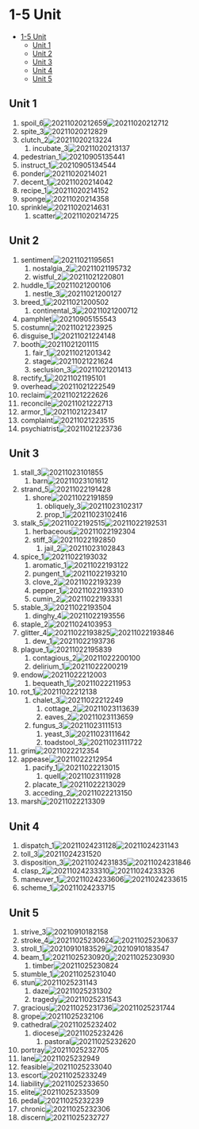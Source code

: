# 1-5 Unit

- [1-5 Unit](#1-5-unit)
  - [Unit 1](#unit-1)
  - [Unit 2](#unit-2)
  - [Unit 3](#unit-3)
  - [Unit 4](#unit-4)
  - [Unit 5](#unit-5)

## Unit 1

1. spoil_6![20211020212659](https://raw.githubusercontent.com/Logible/Image/main/note_image/20211020212659.png)![20211020212712](https://raw.githubusercontent.com/Logible/Image/main/note_image/20211020212712.png)
2. spite_3![20211020212829](https://raw.githubusercontent.com/Logible/Image/main/note_image/20211020212829.png)
3. clutch_2![20211020213224](https://raw.githubusercontent.com/Logible/Image/main/note_image/20211020213224.png)
   1. incubate_3![20211020213137](https://raw.githubusercontent.com/Logible/Image/main/note_image/20211020213137.png)
4. pedestrian_1![20210905135441](https://raw.githubusercontent.com/Logible/Image/main/note_image/20210905135441.png)
5. instruct_1![20210905134544](https://raw.githubusercontent.com/Logible/Image/main/note_image/20210905134544.png)
6. ponder![20211020214021](https://raw.githubusercontent.com/Logible/Image/main/note_image/20211020214021.png)
7. decent_1![20211020214042](https://raw.githubusercontent.com/Logible/Image/main/note_image/20211020214042.png)
8. recipe_1![20211020214152](https://raw.githubusercontent.com/Logible/Image/main/note_image/20211020214152.png)
9. sponge![20211020214358](https://raw.githubusercontent.com/Logible/Image/main/note_image/20211020214358.png)
10. sprinkle![20211020214631](https://raw.githubusercontent.com/Logible/Image/main/note_image/20211020214631.png)
    1. scatter![20211020214725](https://raw.githubusercontent.com/Logible/Image/main/note_image/20211020214725.png)

## Unit 2

1. sentiment![20211021195651](https://raw.githubusercontent.com/Logible/Image/main/note_image/20211021195651.png)
   1. nostalgia_2![20211021195732](https://raw.githubusercontent.com/Logible/Image/main/note_image/20211021195732.png)
   2. wistful_2![20211021220801](https://raw.githubusercontent.com/Logible/Image/main/note_image/20211021220801.png)
2. huddle_1![20211021200106](https://raw.githubusercontent.com/Logible/Image/main/note_image/20211021200106.png)
   1. nestle_3![20211021200127](https://raw.githubusercontent.com/Logible/Image/main/note_image/20211021200127.png)
3. breed_1![20211021200502](https://raw.githubusercontent.com/Logible/Image/main/note_image/20211021200502.png)
   1. continental_3![20211021200712](https://raw.githubusercontent.com/Logible/Image/main/note_image/20211021200712.png)
4. pamphlet![20210905155543](https://raw.githubusercontent.com/Logible/Image/main/note_image/20210905155543.png)
5. costumn![20211021223925](https://raw.githubusercontent.com/Logible/Image/main/note_image/20211021223925.png)
6. disguise_1![20211021224148](https://raw.githubusercontent.com/Logible/Image/main/note_image/20211021224148.png)
7. booth![20211021201115](https://raw.githubusercontent.com/Logible/Image/main/note_image/20211021201115.png)
   1. fair_1![20211021201342](https://raw.githubusercontent.com/Logible/Image/main/note_image/20211021201342.png)
   2. stage![20211021221624](https://raw.githubusercontent.com/Logible/Image/main/note_image/20211021221624.png)
   3. seclusion_3![20211021201413](https://raw.githubusercontent.com/Logible/Image/main/note_image/20211021201413.png)
8. rectify_1![20211021195101](https://raw.githubusercontent.com/Logible/Image/main/note_image/20211021195101.png)
9. overhead![20211021222549](https://raw.githubusercontent.com/Logible/Image/main/note_image/20211021222549.png)
10. reclaim![20211021222626](https://raw.githubusercontent.com/Logible/Image/main/note_image/20211021222626.png)
11. reconcile![20211021222713](https://raw.githubusercontent.com/Logible/Image/main/note_image/20211021222713.png)
12. armor_1![20211021223417](https://raw.githubusercontent.com/Logible/Image/main/note_image/20211021223417.png)
13. complaint![20211021223515](https://raw.githubusercontent.com/Logible/Image/main/note_image/20211021223515.png)
14. psychiatrist![20211021223736](https://raw.githubusercontent.com/Logible/Image/main/note_image/20211021223736.png)

## Unit 3

1. stall_3![20211023101855](https://raw.githubusercontent.com/Logible/Image/main/note_image/20211023101855.png)
   1. barn![20211023101612](https://raw.githubusercontent.com/Logible/Image/main/note_image/20211023101612.png)
2. strand_5![20211022191428](https://raw.githubusercontent.com/Logible/Image/main/note_image/20211022191428.png)
   1. shore![20211022191859](https://raw.githubusercontent.com/Logible/Image/main/note_image/20211022191859.png)
      1. obliquely_3![20211023102317](https://raw.githubusercontent.com/Logible/Image/main/note_image/20211023102317.png)
      2. prop_1![20211023102416](https://raw.githubusercontent.com/Logible/Image/main/note_image/20211023102416.png)
3. stalk_5![20211022192515](https://raw.githubusercontent.com/Logible/Image/main/note_image/20211022192515.png)![20211022192531](https://raw.githubusercontent.com/Logible/Image/main/note_image/20211022192531.png)
   1. herbaceous![20211022192304](https://raw.githubusercontent.com/Logible/Image/main/note_image/20211022192304.png)
   2. stiff_3![20211022192850](https://raw.githubusercontent.com/Logible/Image/main/note_image/20211022192850.png)
      1. jail_2![20211023102843](https://raw.githubusercontent.com/Logible/Image/main/note_image/20211023102843.png)
4. spice_1![20211022193032](https://raw.githubusercontent.com/Logible/Image/main/note_image/20211022193032.png)
   1. aromatic_1![20211022193122](https://raw.githubusercontent.com/Logible/Image/main/note_image/20211022193122.png)
   2. pungent_1![20211022193210](https://raw.githubusercontent.com/Logible/Image/main/note_image/20211022193210.png)
   3. clove_2![20211022193239](https://raw.githubusercontent.com/Logible/Image/main/note_image/20211022193239.png)
   4. pepper_1![20211022193310](https://raw.githubusercontent.com/Logible/Image/main/note_image/20211022193310.png)
   5. cumin_2![20211022193331](https://raw.githubusercontent.com/Logible/Image/main/note_image/20211022193331.png)
5. stable_3![20211022193504](https://raw.githubusercontent.com/Logible/Image/main/note_image/20211022193504.png)
   1. dinghy_4![20211022193556](https://raw.githubusercontent.com/Logible/Image/main/note_image/20211022193556.png)
6. staple_2![20211024103953](https://raw.githubusercontent.com/Logible/Image/main/note_image/20211024103953.png)
7. glitter_4![20211022193825](https://raw.githubusercontent.com/Logible/Image/main/note_image/20211022193825.png)![20211022193846](https://raw.githubusercontent.com/Logible/Image/main/note_image/20211022193846.png)
   1. dew_1![20211022193736](https://raw.githubusercontent.com/Logible/Image/main/note_image/20211022193736.png)
8. plague_1![20211022195839](https://raw.githubusercontent.com/Logible/Image/main/note_image/20211022195839.png)
   1. contagious_2![20211022200100](https://raw.githubusercontent.com/Logible/Image/main/note_image/20211022200100.png)
   2. delirium_1![20211022200219](https://raw.githubusercontent.com/Logible/Image/main/note_image/20211022200219.png)
9. endow![20211022212003](https://raw.githubusercontent.com/Logible/Image/main/note_image/20211022212003.png)
   1. bequeath_1![20211022211953](https://raw.githubusercontent.com/Logible/Image/main/note_image/20211022211953.png)
10. rot_1![20211022212138](https://raw.githubusercontent.com/Logible/Image/main/note_image/20211022212138.png)
    1. chalet_3![20211022212249](https://raw.githubusercontent.com/Logible/Image/main/note_image/20211022212249.png)
       1. cottage_2![20211023113639](https://raw.githubusercontent.com/Logible/Image/main/note_image/20211023113639.png)
       2. eaves_2![20211023113659](https://raw.githubusercontent.com/Logible/Image/main/note_image/20211023113659.png)
    2. fungus_3![20211023111513](https://raw.githubusercontent.com/Logible/Image/main/note_image/20211023111513.png)
       1. yeast_3![20211023111642](https://raw.githubusercontent.com/Logible/Image/main/note_image/20211023111642.png)
       2. toadstool_3![20211023111722](https://raw.githubusercontent.com/Logible/Image/main/note_image/20211023111722.png)
11. grim![20211022212354](https://raw.githubusercontent.com/Logible/Image/main/note_image/20211022212354.png)
12. appease![20211022212954](https://raw.githubusercontent.com/Logible/Image/main/note_image/20211022212954.png)
    1. pacify_1![20211022213015](https://raw.githubusercontent.com/Logible/Image/main/note_image/20211022213015.png)
       1. quell![20211023111928](https://raw.githubusercontent.com/Logible/Image/main/note_image/20211023111928.png)
    2. placate_1![20211022213029](https://raw.githubusercontent.com/Logible/Image/main/note_image/20211022213029.png)
    3. acceding_2![20211022213150](https://raw.githubusercontent.com/Logible/Image/main/note_image/20211022213150.png)
13. marsh![20211022213309](https://raw.githubusercontent.com/Logible/Image/main/note_image/20211022213309.png)

## Unit 4

1. dispatch_1![20211024231128](https://raw.githubusercontent.com/Logible/Image/main/note_image/20211024231128.png)![20211024231143](https://raw.githubusercontent.com/Logible/Image/main/note_image/20211024231143.png)
2. toll_3![20211024231520](https://raw.githubusercontent.com/Logible/Image/main/note_image/20211024231520.png)
3. disposition_3![20211024231835](https://raw.githubusercontent.com/Logible/Image/main/note_image/20211024231835.png)![20211024231846](https://raw.githubusercontent.com/Logible/Image/main/note_image/20211024231846.png)
4. clasp_2![20211024233310](https://raw.githubusercontent.com/Logible/Image/main/note_image/20211024233310.png)![20211024233326](https://raw.githubusercontent.com/Logible/Image/main/note_image/20211024233326.png)
5. maneuver_1![20211024233606](https://raw.githubusercontent.com/Logible/Image/main/note_image/20211024233606.png)![20211024233615](https://raw.githubusercontent.com/Logible/Image/main/note_image/20211024233615.png)
6. scheme_1![20211024233715](https://raw.githubusercontent.com/Logible/Image/main/note_image/20211024233715.png)

## Unit 5

1. strive_3![20210910182158](https://raw.githubusercontent.com/Logible/Image/main/note_image/20210910182158.png)
2. stroke_4![20211025230624](https://raw.githubusercontent.com/Logible/Image/main/note_image/20211025230624.png)![20211025230637](https://raw.githubusercontent.com/Logible/Image/main/note_image/20211025230637.png)
3. stroll_1![20210910183529](https://raw.githubusercontent.com/Logible/Image/main/note_image/20210910183529.png)![20210910183547](https://raw.githubusercontent.com/Logible/Image/main/note_image/20210910183547.png)
4. beam_1![20211025230920](https://raw.githubusercontent.com/Logible/Image/main/note_image/20211025230920.png)![20211025230930](https://raw.githubusercontent.com/Logible/Image/main/note_image/20211025230930.png)
   1. timber![20211025230824](https://raw.githubusercontent.com/Logible/Image/main/note_image/20211025230824.png)
5. stumble_1![20211025231040](https://raw.githubusercontent.com/Logible/Image/main/note_image/20211025231040.png)
6. stun![20211025231143](https://raw.githubusercontent.com/Logible/Image/main/note_image/20211025231143.png)
   1. daze![20211025231302](https://raw.githubusercontent.com/Logible/Image/main/note_image/20211025231302.png)
   2. tragedy![20211025231543](https://raw.githubusercontent.com/Logible/Image/main/note_image/20211025231543.png)
7. gracious![20211025231736](https://raw.githubusercontent.com/Logible/Image/main/note_image/20211025231736.png)![20211025231744](https://raw.githubusercontent.com/Logible/Image/main/note_image/20211025231744.png)
8. grope![20211025232106](https://raw.githubusercontent.com/Logible/Image/main/note_image/20211025232106.png)
9. cathedral![20211025232402](https://raw.githubusercontent.com/Logible/Image/main/note_image/20211025232402.png)
   1. diocese![20211025232426](https://raw.githubusercontent.com/Logible/Image/main/note_image/20211025232426.png)
      1. pastoral![20211025232620](https://raw.githubusercontent.com/Logible/Image/main/note_image/20211025232620.png)
10. portray![20211025232705](https://raw.githubusercontent.com/Logible/Image/main/note_image/20211025232705.png)
11. lane![20211025232949](https://raw.githubusercontent.com/Logible/Image/main/note_image/20211025232949.png)
12. feasible![20211025233040](https://raw.githubusercontent.com/Logible/Image/main/note_image/20211025233040.png)
13. escort![20211025233249](https://raw.githubusercontent.com/Logible/Image/main/note_image/20211025233249.png)
14. liability![20211025233650](https://raw.githubusercontent.com/Logible/Image/main/note_image/20211025233650.png)
15. elite![20211025233509](https://raw.githubusercontent.com/Logible/Image/main/note_image/20211025233509.png)
16. pedal![20211025232239](https://raw.githubusercontent.com/Logible/Image/main/note_image/20211025232239.png)
17. chronic![20211025232306](https://raw.githubusercontent.com/Logible/Image/main/note_image/20211025232306.png)
18. discern![20211025232727](https://raw.githubusercontent.com/Logible/Image/main/note_image/20211025232727.png)
